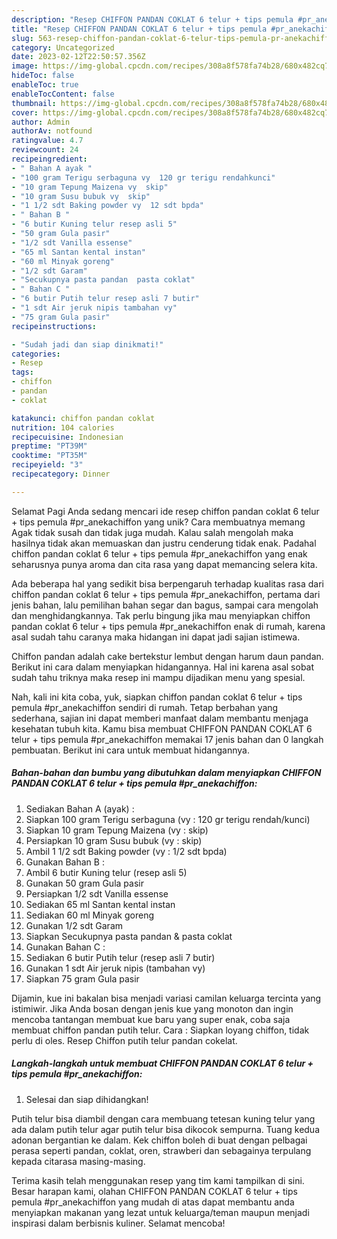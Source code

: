 ```yaml
---
description: "Resep CHIFFON PANDAN COKLAT 6 telur + tips pemula #pr_anekachiffon yang Lezat Sekali, Sempurna"
title: "Resep CHIFFON PANDAN COKLAT 6 telur + tips pemula #pr_anekachiffon yang Lezat Sekali, Sempurna"
slug: 563-resep-chiffon-pandan-coklat-6-telur-tips-pemula-pr-anekachiffon-yang-lezat-sekali-sempurna
category: Uncategorized
date: 2023-02-12T22:50:57.356Z
image: https://img-global.cpcdn.com/recipes/308a8f578fa74b28/680x482cq70/chiffon-pandan-coklat-6-telur-tips-pemula-pr_anekachiffon-foto-resep-utama.jpg
hideToc: false
enableToc: true
enableTocContent: false
thumbnail: https://img-global.cpcdn.com/recipes/308a8f578fa74b28/680x482cq70/chiffon-pandan-coklat-6-telur-tips-pemula-pr_anekachiffon-foto-resep-utama.jpg
cover: https://img-global.cpcdn.com/recipes/308a8f578fa74b28/680x482cq70/chiffon-pandan-coklat-6-telur-tips-pemula-pr_anekachiffon-foto-resep-utama.jpg
author: Admin
authorAv: notfound
ratingvalue: 4.7
reviewcount: 24
recipeingredient:
- " Bahan A ayak "
- "100 gram Terigu serbaguna vy  120 gr terigu rendahkunci"
- "10 gram Tepung Maizena vy  skip"
- "10 gram Susu bubuk vy  skip"
- "1 1/2 sdt Baking powder vy  12 sdt bpda"
- " Bahan B "
- "6 butir Kuning telur resep asli 5"
- "50 gram Gula pasir"
- "1/2 sdt Vanilla essense"
- "65 ml Santan kental instan"
- "60 ml Minyak goreng"
- "1/2 sdt Garam"
- "Secukupnya pasta pandan  pasta coklat"
- " Bahan C "
- "6 butir Putih telur resep asli 7 butir"
- "1 sdt Air jeruk nipis tambahan vy"
- "75 gram Gula pasir"
recipeinstructions:

- "Sudah jadi dan siap dinikmati!"
categories:
- Resep
tags:
- chiffon
- pandan
- coklat

katakunci: chiffon pandan coklat 
nutrition: 104 calories
recipecuisine: Indonesian
preptime: "PT39M"
cooktime: "PT35M"
recipeyield: "3"
recipecategory: Dinner

---
```



Selamat Pagi Anda sedang mencari ide resep chiffon pandan coklat 6 telur + tips pemula #pr_anekachiffon yang unik? Cara membuatnya memang Agak tidak susah dan tidak juga mudah. Kalau salah mengolah maka hasilnya tidak akan memuaskan dan justru cenderung tidak enak. Padahal chiffon pandan coklat 6 telur + tips pemula #pr_anekachiffon yang enak seharusnya punya aroma dan cita rasa yang dapat memancing selera kita.


Ada beberapa hal yang sedikit bisa berpengaruh terhadap kualitas rasa dari chiffon pandan coklat 6 telur + tips pemula #pr_anekachiffon, pertama dari jenis bahan, lalu pemilihan bahan segar dan bagus, sampai cara mengolah dan menghidangkannya. Tak perlu bingung jika mau menyiapkan chiffon pandan coklat 6 telur + tips pemula #pr_anekachiffon enak di rumah, karena asal sudah tahu caranya maka hidangan ini dapat jadi sajian istimewa.

Chiffon pandan adalah cake bertekstur lembut dengan harum daun pandan. Berikut ini cara dalam menyiapkan hidangannya. Hal ini karena asal sobat sudah tahu triknya maka resep ini mampu dijadikan menu yang spesial.


Nah, kali ini kita coba, yuk, siapkan chiffon pandan coklat 6 telur + tips pemula #pr_anekachiffon sendiri di rumah. Tetap berbahan yang sederhana, sajian ini dapat memberi manfaat dalam membantu menjaga kesehatan tubuh kita. Kamu bisa membuat CHIFFON PANDAN COKLAT 6 telur + tips pemula #pr_anekachiffon memakai 17 jenis bahan dan 0 langkah pembuatan. Berikut ini cara untuk membuat hidangannya.

<!--inarticleads1-->

##### Bahan-bahan dan bumbu yang dibutuhkan dalam menyiapkan CHIFFON PANDAN COKLAT 6 telur + tips pemula #pr_anekachiffon:

1. Sediakan  Bahan A (ayak) :
1. Siapkan 100 gram Terigu serbaguna (vy : 120 gr terigu rendah/kunci)
1. Siapkan 10 gram Tepung Maizena (vy : skip)
1. Persiapkan 10 gram Susu bubuk (vy : skip)
1. Ambil 1 1/2 sdt Baking powder (vy : 1/2 sdt bpda)
1. Gunakan  Bahan B :
1. Ambil 6 butir Kuning telur (resep asli 5)
1. Gunakan 50 gram Gula pasir
1. Persiapkan 1/2 sdt Vanilla essense
1. Sediakan 65 ml Santan kental instan
1. Sediakan 60 ml Minyak goreng
1. Gunakan 1/2 sdt Garam
1. Siapkan Secukupnya pasta pandan &amp; pasta coklat
1. Gunakan  Bahan C :
1. Sediakan 6 butir Putih telur (resep asli 7 butir)
1. Gunakan 1 sdt Air jeruk nipis (tambahan vy)
1. Siapkan 75 gram Gula pasir


Dijamin, kue ini bakalan bisa menjadi variasi camilan keluarga tercinta yang istimiwir. Jika Anda bosan dengan jenis kue yang monoton dan ingin mencoba tantangan membuat kue baru yang super enak, coba saja membuat chiffon pandan putih telur. Cara : Siapkan loyang chiffon, tidak perlu di oles. Resep Chiffon putih telur pandan cokelat. 

<!--inarticleads2-->

##### Langkah-langkah untuk membuat CHIFFON PANDAN COKLAT 6 telur + tips pemula #pr_anekachiffon:


1. Selesai dan siap dihidangkan!

Putih telur bisa diambil dengan cara membuang tetesan kuning telur yang ada dalam putih telur agar putih telur bisa dikocok sempurna. Tuang kedua adonan bergantian ke dalam. Kek chiffon boleh di buat dengan pelbagai perasa seperti pandan, coklat, oren, strawberi dan sebagainya terpulang kepada citarasa masing-masing. 

Terima kasih telah menggunakan resep yang tim kami tampilkan di sini. Besar harapan kami, olahan CHIFFON PANDAN COKLAT 6 telur + tips pemula #pr_anekachiffon yang mudah di atas dapat membantu anda menyiapkan makanan yang lezat untuk keluarga/teman maupun menjadi inspirasi dalam berbisnis kuliner. Selamat mencoba!
